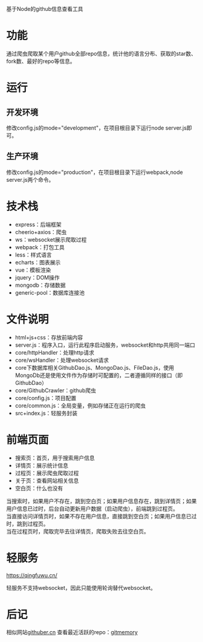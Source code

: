 基于Node的github信息查看工具

# 功能
通过爬虫爬取某个用户github全部repo信息，统计他的语言分布、获取的star数、fork数、最好的repo等信息。

# 运行
## 开发环境
修改config.js的mode="development"，在项目根目录下运行node server.js即可。
## 生产环境
修改config.js的mode="production"，在项目根目录下运行webpack,node server.js两个命令。

# 技术栈
* express：后端框架
* cheerio+axios：爬虫
* ws：websocket展示爬取过程
* webpack：打包工具
* less：样式语言
* echarts：图表展示
* vue：模板渲染
* jquery：DOM操作
* mongodb：存储数据
* generic-pool：数据库连接池

# 文件说明
* html+js+css：存放前端内容
* server.js：程序入口，运行此程序启动服务，websocket和http共用同一端口
* core/httpHandler：处理http请求
* core/wsHandler：处理websocket请求
* core下数据库相关GithubDao.js、MongoDao.js、FileDao.js，使用MongoDb还是使用文件作为存储时可配置的，二者遵循同样的接口（即GithubDao）
* core/GithubCrawler：github爬虫
* core/config.js：项目配置
* core/common.js：全局变量，例如存储正在运行的爬虫
* src+index.js：轻服务封装

# 前端页面
* 搜索页：首页，用于搜索用户信息
* 详情页：展示统计信息
* 过程页：展示爬虫爬取过程
* 关于页：查看网站相关信息
* 空白页：什么也没有

当搜索时，如果用户不存在，跳到空白页；如果用户信息存在，跳到详情页；如果用户信息已过时，后台自动更新用户数据（启动爬虫），前端跳到过程页。  
当直接访问详情页时，如果不存在用户信息，直接跳到空白页；如果用户信息已过时，跳到过程页。  
当在过程页时，爬取完毕去往详情页，爬取失败去往空白页。

# 轻服务
https://qingfuwu.cn/

轻服务不支持websocket，因此只能使用轮询替代websocket。

# 后记
相似网站[githuber.cn](https://githuber.cn/people/16095925)
查看最近活跃的repo：[gitmemory](https://www.gitmemory.com/weiyinfu)
